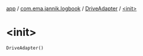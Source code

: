 [app](../../index.md) / [com.ema.jannik.logbook](../index.md) / [DriveAdapter](index.md) / [&lt;init&gt;](./-init-.md)

# &lt;init&gt;

`DriveAdapter()`
